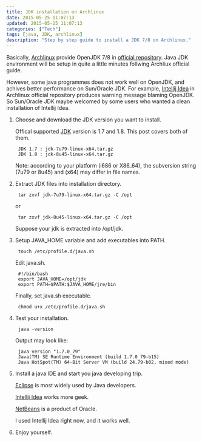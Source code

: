 ```yaml
---
title: JDK installation on Archlinux
date: 2015-05-25 11:07:13
updated: 2015-05-25 11:07:13
categories: ["Tech"]
tags: [java, JDK, archlinux]
description: "Step by step guide to install a JDK 7/8 on Archlinux."
---
```


Basically, [Archlinux](https://www.archlinux.org) provide OpenJDK 7/8 in [official repository](https://wiki.archlinux.org/index.php/Java).  Java JDK environment will be setup in quite a little minutes follwing Archliux official guide. 

However, some java programmes does not work well on OpenJDK, and achives better performance on Sun/Oracle JDK.  For example, [Intellij Idea](https://www.archlinux.org/packages/community/any/intellij-idea-community-edition/) in Archlinux official repository produces warning message blaming OpenJDK.  So Sun/Oracle JDK maybe welcomed by some users who wanted a clean installation of Intellij Idea.

1. Choose and download the JDK version you want to install.  

    Offical supported [JDK](http://www.oracle.com/technetwork/java/javase/downloads/index.html) version is 1.7 and 1.8.  This post covers both of them.

        JDK 1.7 : jdk-7u79-linux-x64.tar.gz
        JDK 1.8 : jdk-8u45-linux-x64.tar.gz

    Note: according to your platform (i686 or X86_64), the subversion string (7u79 or 8u45) and (x64) may differ in file names.

2. Extract JDK files into installation directory.

        tar zxvf jdk-7u79-linux-x64.tar.gz -C /opt

    or 

        tar zxvf jdk-8u45-linux-x64.tar.gz -C /opt

    Suppose your jdk is extracted into /opt/jdk.

3. Setup JAVA_HOME variable and add executables into PATH.

        touch /etc/profile.d/java.sh

    Edit java.sh.

        #!/bin/bash
        export JAVA_HOME=/opt/jdk
        export PATH=$PATH:$JAVA_HOME/jre/bin
        
    Finally, set java.sh executable.

        chmod u+x /etc/profile.d/java.sh

4. Test your installation.

        java -version

    Output may look like:

        java version "1.7.0_79"
        Java(TM) SE Runtime Environment (build 1.7.0_79-b15)
        Java HotSpot(TM) 64-Bit Server VM (build 24.79-b02, mixed mode)

5. Install a java IDE and start you java developing trip.

    [Eclipse](http://www.eclipse.org) is most widely used by Java developers.

    [Intellij Idea](https://www.jetbrains.com/idea) works more geek.

    [NetBeans](https://netbeans.org) is a product of Oracle.

    I used Intellij Idea right now, and it works well.

6. Enjoy yourself.
